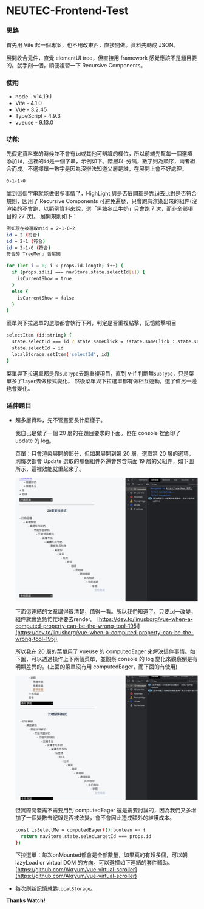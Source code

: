 # NEUTEC-Frontend-Test

### 思路

首先用 Vite 起一個專案，也不用改東西，直接開做。資料先轉成 JSON。

展開收合元件，直覺 elementUI tree，但直接用 framework 感覺應該不是題目要的。就手刻一個，順便複習一下 Recursive Components。

### 使用

- node - v14.19.1
- Vite - 4.1.0
- Vue - 3.2.45
- TypeScript - 4.9.3
- vueuse - 9.13.0

### 功能

先假定資料來的時候並不會有`id`或其他可辨識的欄位，所以前端先幫每一個選項添加`id`，這裡的`id`是一個字串，示例如下。階層以`-`分隔，數字則為順序，兩者組合而成。不選擇單一數字是因為沒辦法知道父層是誰，在展開上會不好處理。

```sh
0-1-1-0
```

拿到這個字串就能做很多事情了，HighLight 與是否展開都是靠`id`去比對是否符合規則，因用了 Recursive Components 可避免遍歷，只會跑有渲染出來的組件(沒渲染的不會跑，以範例資料來說，選「黑糖冬瓜牛奶」只會跑 7 次，而非全部項目的 27 次)。
展開規則如下：

```sh
例如現在被選取的id = 2-1-0-2
id = 2 (符合)
id = 2-1 (符合)
id = 2-1-0 (符合)
符合的 TreeMenu 皆展開
```

```sh
for (let i = 0; i < props.id.length; i++) {
  if (props.id[i] === navStore.state.selectId[i]) {
    isCurrentShow = true
  }
  else {
    isCurrentShow = false
  }
}
```

菜單與下拉選單的選取都會執行下列，判定是否重複點擊，記憶點擊項目

```sh
selectItem (id:string) {
  state.selectId === id ? state.sameClick = !state.sameClick : state.sameClick = false
  state.selectId = id
  localStorage.setItem('selectId', id)
}
```

菜單與下拉選單都是靠`subType`去跑重複項目，直到 v-if 判斷無`subType`，只是菜單多了`layer`去做樣式變化。
然後菜單與下拉選單都有做相互連動，選了值另一邊也會變化。

### 延伸題目

- 超多層資料，先不管畫面長什麼樣子。

  我自己是做了一個 20 層的在題目要求的下面。也在 console 裡面印了 update 的 log。

  菜單：只會渲染展開的部分，但如果展開到第 20 層，選取第 20 層的選項，則每次都會 Update 選取的那個組件外還會包含前面 19 層的父組件，如下圖所示，這裡效能就重起來了。

  ![plot](https://github.com/hooy2003/neutec-fe-tony/blob/main/src/assets/img_1.png)

  下面這連結的文章講得很清楚，值得一看。所以我們知道了，只要`id`一改變，組件就會急急忙忙地要去render。
  [https://dev.to/linusborg/vue-when-a-computed-property-can-be-the-wrong-tool-195j](https://dev.to/linusborg/vue-when-a-computed-property-can-be-the-wrong-tool-195j)
  
  所以我在 20 層的菜單用了 vueuse 的 computedEager 來解決這件事情。如下圖，可以透過操作上下兩個菜單，並觀察 console 的 log 變化來觀察倒是有明顯差異的。(上面的菜單沒有用 computedEager，而下面的有使用)

  ![plot](https://github.com/hooy2003/neutec-fe-tony/blob/main/src/assets/img_2.png)

  但實際開發需不需要用到 computedEager 還是需要討論的，因為我們又多增加了一個變數去紀錄是否被改變，會不會因此造成額外的維護成本。

  ```sh
  const isSelectMe = computedEager(():boolean => {
    return navStore.state.selecLargetId === props.id
  })
  ```

  下拉選單：每次onMounted都會是全部數量，如果真的有超多個，可以朝 lazyLoad or virtual DOM 的方向。可以選擇如下連結的套件輔助。
  [https://github.com/Akryum/vue-virtual-scroller](https://github.com/Akryum/vue-virtual-scroller)

- 每次刷新記憶就靠`localStorage`。

**Thanks Watch!**
